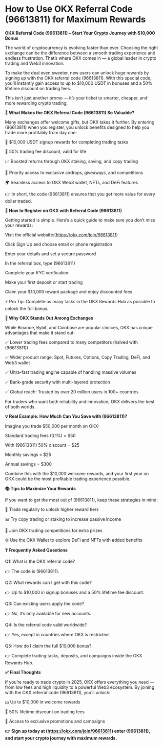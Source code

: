 # How to Use OKX Referral Code (96613811) for Maximum Rewards

**OKX Referral Code (96613811) – Start Your Crypto Journey with $10,000 Bonus**

The world of cryptocurrency is evolving faster than ever. Choosing the right exchange can be the difference between a smooth trading experience and endless frustration. That’s where OKX comes in — a global leader in crypto trading and Web3 innovation.

To make the deal even sweeter, new users can unlock huge rewards by signing up with the OKX referral code (96613811). With this special code, you’ll instantly gain access to up to $10,000 USDT in bonuses and a 50% lifetime discount on trading fees.

This isn’t just another promo — it’s your ticket to smarter, cheaper, and more rewarding crypto trading.

**🌟 What Makes the OKX Referral Code (96613811) So Valuable?**

Many exchanges offer welcome gifts, but OKX takes it further. By entering (96613811) when you register, you unlock benefits designed to help you trade more profitably from day one:

🎁 $10,000 USDT signup rewards for completing trading tasks

💸 50% trading fee discount, valid for life

📈 Boosted returns through OKX staking, saving, and copy trading

🚀 Priority access to exclusive airdrops, giveaways, and competitions

🌍 Seamless access to OKX Web3 wallet, NFTs, and DeFi features

👉 In short, the code (96613811) ensures that you get more value for every dollar traded.

**📝 How to Register on OKX with Referral Code (96613811)**

Getting started is simple. Here’s a quick guide to make sure you don’t miss your rewards:

Visit the official website:(https://okx.com/join/96613811)

Click Sign Up and choose email or phone registration

Enter your details and set a secure password

In the referral box, type (96613811)

Complete your KYC verification

Make your first deposit or start trading

Claim your $10,000 reward package and enjoy discounted fees

⚡ Pro Tip: Complete as many tasks in the OKX Rewards Hub as possible to unlock the full bonus.

**🔑 Why OKX Stands Out Among Exchanges**

While Binance, Bybit, and Coinbase are popular choices, OKX has unique advantages that make it stand out:

✅ Lower trading fees compared to many competitors (halved with (96613811))

✅ Wider product range: Spot, Futures, Options, Copy Trading, DeFi, and Web3 wallet

✅ Ultra-fast trading engine capable of handling massive volumes

✅ Bank-grade security with multi-layered protection

✅ Global reach: Trusted by over 20 million users in 100+ countries

For traders who want both reliability and innovation, OKX delivers the best of both worlds.

**💡 Real Example: How Much Can You Save with (96613811)?**

Imagine you trade $50,000 per month on OKX:

Standard trading fees (0.1%) = $50

With (96613811) 50% discount = $25

Monthly savings = $25

Annual savings = $300

Combine this with the $10,000 welcome rewards, and your first year on OKX could be the most profitable trading experience possible.

**📚 Tips to Maximize Your Rewards**

If you want to get the most out of (96613811), keep these strategies in mind:

🔄 Trade regularly to unlock higher reward tiers

📊 Try copy trading or staking to increase passive income

🎯 Join OKX trading competitions for extra prizes

🌐 Use the OKX Wallet to explore DeFi and NFTs with added benefits

**❓ Frequently Asked Questions**

Q1: What is the OKX referral code?

👉 The code is (96613811).

Q2: What rewards can I get with this code?

👉 Up to $10,000 in signup bonuses and a 50% lifetime fee discount.

Q3: Can existing users apply the code?

👉 No, it’s only available for new accounts.

Q4: Is the referral code valid worldwide?

👉 Yes, except in countries where OKX is restricted.

Q5: How do I claim the full $10,000 bonus?

👉 Complete trading tasks, deposits, and campaigns inside the OKX Rewards Hub.

**✅ Final Thoughts**

If you’re ready to trade crypto in 2025, OKX offers everything you need — from low fees and high liquidity to a powerful Web3 ecosystem. By joining with the OKX referral code (96613811), you’ll unlock:

💵 Up to $10,000 in welcome rewards

💸 50% lifetime discount on trading fees

🚀 Access to exclusive promotions and campaigns

**👉 Sign up today at (https://okx.com/join/96613811) enter (96613811), and start your crypto journey with maximum rewards.**
